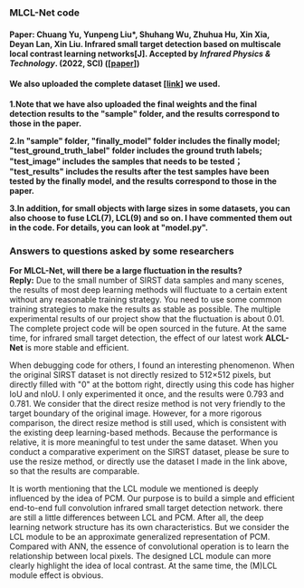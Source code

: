 ### MLCL-Net code  
#### Paper: **Chuang Yu**, Yunpeng Liu*, Shuhang Wu, Zhuhua Hu, Xin Xia, Deyan Lan, Xin Liu. Infrared small target detection based on multiscale local contrast learning networks[J]. Accepted by *Infrared Physics & Technology*. (2022, SCI) ([[paper](https://doi.org/10.1016/j.infrared.2022.104107)])  

#### We also uploaded the complete dataset [[link](https://github.com/YuChuang1205/SIRST-dataset-MLCL-Net-version)] we used.

**1.Note that we have also uploaded the final weights and the final detection results to the "sample" folder, and the results correspond to those in the paper.**  

**2.In "sample" folder, "finally_model" folder includes the finally model; "test_ground_truth_label" folder includes the ground truth labels; "test_image" includes the samples that needs to be tested； "test_results" includes the results after the test samples have been tested by the finally model, and the results correspond to those in the paper.**

**3.In addition, for small objects with large sizes in some datasets, you can also choose to fuse LCL(7), LCL(9) and so on. I have commented them out in the code. For details, you can look at "model.py".**

### Answers to questions asked by some researchers
**For MLCL-Net, will there be a large fluctuation in the results?**  
**Reply:** Due to the small number of SIRST data samples and many scenes, the results of most deep learning methods will fluctuate to a certain extent without any reasonable training strategy. You need to use some common training strategies to make the results as stable as possible. The multiple experimental results of our project show that the fluctuation is about 0.01. The complete project code will be open sourced in the future. At the same time, for infrared small target detection, the effect of our latest work **ALCL-Net** is more stable and efficient.


<!-- **4. I am open to collaboration opportunities (anytime & anywhere & any type). If you need collaborative research, please email me (yuchuang@sia.cn). Please be sure to state your name, unit, and some representative research works in the email.** -->


When debugging code for others, I found an interesting phenomenon. When the original SIRST dataset is not directly resized to 512×512 pixels, but directly filled with "0" at the bottom right, directly using this code has higher IoU and nIoU. I only experimented it once, and the results were 0.793 and 0.781. We consider that the direct resize method is not very friendly to the target boundary of the original image. However, for a more rigorous comparison, the direct resize method is still used, which is consistent with the existing deep learning-based methods. Because the performance is relative, it is more meaningful to test under the same dataset. When you conduct a comparative experiment on the SIRST dataset, please be sure to use the resize method, or directly use the dataset I made in the link above, so that the results are comparable. 


It is worth mentioning that the LCL module we mentioned is deeply influenced by the idea of PCM. Our purpose is to build a simple and efficient end-to-end full convolution infrared small target detection network. there are still a little differences between LCL and PCM. After all, the deep learning network structure has its own characteristics. But we consider the LCL module to be an approximate generalized representation of PCM. Compared with ANN, the essence of convolutional operation is to learn the relationship between local pixels. The designed LCL module can more clearly highlight the idea of local contrast. At the same time, the (M)LCL module effect is obvious.





